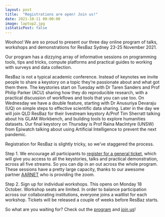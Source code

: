 ```yaml
---
layout: post
title:  "Registrations are open! Join us!"
date: 2021-10-11 00:00:00
image: laptop2.jpg
isStaticPost: false
---
```

Woohoo! We are so proud to present our three day online program of talks, workshops and demonstrations for ResBaz Sydney 23-25 November 2021.

Our program has a dizzying array of informative sessions on programming tools, tips and tricks, compute platforms and practical guides to working with surveys and data collection.

ResBaz is not a typical academic conference. Instead of keynotes we invite people to share a keystory on a topic they’re passionate about and what got them there. The keystories start on Tuesday with Dr Taren Sanders and Prof Philip Parker (ACU) sharing how they do reproducible research, with a practical discussion of workflows and tools that you can use too. On Wednesday we have a double feature, starting with Dr Anusuriya Devaraju (UQ) on simple steps to effective scientific data sharing. Later in the day we will join QLD ResBaz for their livestream keystory A/Prof Tim Sherratt talking about his GLAM Workbench, and building tools to explore humanities datasets. Our final keystory on Thursday is Prof Raina MacIntyre (UNSW) from Epiwatch talking about using Artificial Intelligence to prevent the next pandemic.

Registration for ResBaz is slightly tricky, so we’ve staggered the process. 

Step 1. We encourage all participants to [register for a general ticket](https://www.eventbrite.com.au/e/resbaz-sydney-2021-tickets-169068026017), which will give you access to all the keystories, talks and practical demonstration, across all five streams. So you can dip in an out across the whole program. These sessions have a pretty large capacity, thanks to our awesome partner [AARNET](https://www.aarnet.edu.au/) who is providing the zoom.

Step 2. Sign up for individual workshops. This opens on Monday 18 October. Workshop seats are limited. In order to balance participation across our collaborating institutions, everyone joins a waitlist for each workshop. Tickets will be released a couple of weeks before ResBaz starts.

So what are you waiting for? Check out the [program](https://resbaz.github.io/resbaz2021/sydney/program/) and [join us](https://www.eventbrite.com.au/e/resbaz-sydney-2021-tickets-169068026017)!
